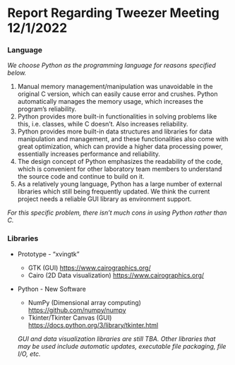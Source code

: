 # Report Regarding Tweezer Meeting 12/1/2022

### Language

*We choose Python as the programming language for reasons specified below.* 

1. Manual memory management/manipulation was unavoidable in the original C version, which can easily cause error and crushes. Python automatically manages the memory usage, which increases the program’s reliability. 
2. Python provides more built-in functionalities in solving problems like this, i.e. classes, while C doesn’t. Also increases reliability.
3. Python provides more built-in data structures and libraries for data manipulation and management, and these functionalities also come with great optimization, which can provide a higher data processing power, essentially increases performance and reliability.
4. The design concept of Python emphasizes the readability of the code, which is convenient for other laboratory team members to understand the source code and continue to build on it.
5. As a relatively young language, Python has a large number of external libraries which still being frequently updated. We think the current project needs a reliable GUI library as environment support.

*For this specific problem, there isn’t much cons in using Python rather than C.*

### Libraries

- Prototype - “xvingtk”

  - GTK (GUI) https://www.cairographics.org/
  - Cairo (2D Data visualization) https://www.cairographics.org/

- Python - New Software

  - NumPy (Dimensional array computing) https://github.com/numpy/numpy
  - Tkinter/Tkinter Canvas (GUI) https://docs.python.org/3/library/tkinter.html

  

  *GUI and data visualization libraries are still TBA. Other libraries that may be used include automatic updates, executable file packaging, file I/O, etc.*